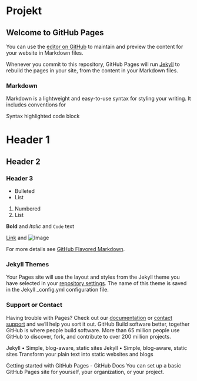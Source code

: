 # Projekt
## Welcome to GitHub Pages

You can use the [editor on GitHub](https://github.com/TesshuPL/ProjektZWwSIT/edit/gh-pages/index.md) to maintain and preview the content for your website in Markdown files.

Whenever you commit to this repository, GitHub Pages will run [Jekyll](https://jekyllrb.com/) to rebuild the pages in your site, from the content in your Markdown files.

### Markdown

Markdown is a lightweight and easy-to-use syntax for styling your writing. It includes conventions for

Syntax highlighted code block

# Header 1
## Header 2
### Header 3

- Bulleted
- List

1. Numbered
2. List

**Bold** and _Italic_ and `Code` text

[Link](url) and ![Image](src)


For more details see [GitHub Flavored Markdown](https://guides.github.com/features/mastering-markdown/).

### Jekyll Themes

Your Pages site will use the layout and styles from the Jekyll theme you have selected in your [repository settings](https://github.com/TesshuPL/ProjektZWwSIT/settings/pages). The name of this theme is saved in the Jekyll _config.yml configuration file.

### Support or Contact

Having trouble with Pages? Check out our [documentation](https://docs.github.com/categories/github-pages-basics/) or [contact support](https://support.github.com/contact) and we’ll help you sort it out.
GitHub
Build software better, together
GitHub is where people build software. More than 65 million people use GitHub to discover, fork, and contribute to over 200 million projects.

Jekyll • Simple, blog-aware, static sites
Jekyll • Simple, blog-aware, static sites
Transform your plain text into static websites and blogs

Getting started with GitHub Pages - GitHub Docs
You can set up a basic GitHub Pages site for yourself, your organization, or your project.
